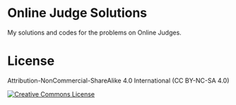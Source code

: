 # Online Judge Solutions

My solutions and codes for the problems on Online Judges.

# License

Attribution-NonCommercial-ShareAlike 4.0 International (CC BY-NC-SA 4.0)

<a rel="license" href="http://creativecommons.org/licenses/by-nc-sa/4.0/"><img alt="Creative Commons License" style="border-width:0" src="https://i.creativecommons.org/l/by-nc-sa/4.0/88x31.png" /></a>
